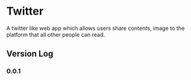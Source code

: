 # Twitter 

A twitter like web app which allows users share contents, image to the platform that all other people can read.

## Version Log
### 0.0.1


